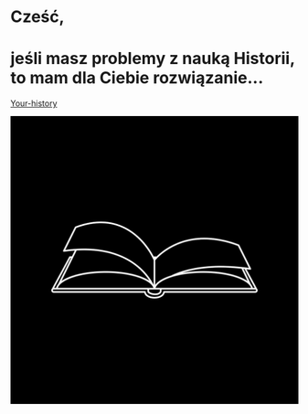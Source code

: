 # Cześć,
# jeśli masz problemy z nauką Historii, to mam dla Ciebie rozwiązanie...

[Your-history](https://mojz3szp.github.io/your-history/your.history.html)

![The book](https://github.com/Mojz3szP/your-history/blob/main/image/Beige%20and%20Gray%20Minimalist%20Quote%20Instagram%20Post.png?raw=true)
